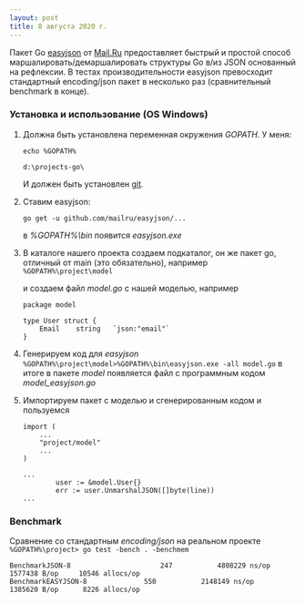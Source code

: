 ```yaml
---
layout: post
title: 8 августа 2020 г.
---
```


Пакет Go [easyjson](https://github.com/mailru/easyjson) от [Mail.Ru](https://github.com/mailru) предоставляет быстрый и простой способ маршалировать/демаршалировать структуры Go в/из JSON основанный на рефлексии. В тестах производительности easyjson превосходит стандартный encoding/json пакет в несколько раз (сравнительный benchmark в конце).

### Установка и использование (OS Windows)

1. Должна быть установлена переменная окружения *GOPATH*. У меня:

    `echo %GOPATH%`

    `d:\projects-go\`

    И должен быть установлен [git](https://git-scm.com/download/win).

2. Cтавим easyjson:

    `go get -u github.com/mailru/easyjson/...`

    в *%GOPATH%\bin* появится *easyjson.exe*

3. В каталоге нашего проекта создаем подкаталог, он же пакет go, отличный от main (это обязательно), например
    `%GOPATH%\project\model`

    и создаем файл *model.go* с нашей моделью, например
    ```
    package model

    type User struct {
        Email    string   `json:"email"`
    }
    ```
4. Генерируем код для *easyjson*
   `%GOPATH%\project\model>%GOPATH%\bin\easyjson.exe -all model.go`
   в итоге в пакете *model* появляется файл с программным кодом *model_easyjson.go*

5. Импортируем пакет с моделью и сгенерированным кодом и   пользуемся
    ```
    import (
        ...
        "project/model"
        ...
    )

    ...
            user := &model.User{}
            err := user.UnmarshalJSON([]byte(line))
    ...
    ```

### Benchmark
Сравнение со стандартным *encoding/json* на реальном проекте
`%GOPATH%\project> go test -bench . -benchmem`
```
BenchmarkJSON-8                      247           4808229 ns/op         1577438 B/op     10546 allocs/op
BenchmarkEASYJSON-8              550           2148149 ns/op         1385620 B/op      8226 allocs/op
```
